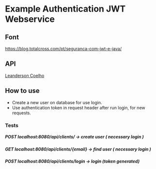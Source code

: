 # Example Authentication JWT Webservice
## Font 
https://blog.totalcross.com/pt/seguranca-com-jwt-e-java/

## API 
[Leanderson Coelho](leanderson.coelhoif@gmail.com)

## How to use
* Create a new user on database for use login.
* Use authentication token in request header after run login, for new requests.  

### Tests
##### POST localhost:8080/api/clients/ -> create user ( necessary login )

##### GET localhost:8080/api/clients/{email} -> find user ( necessary login )

##### POST localhost:8080/api/clients/login -> login (token generated)


